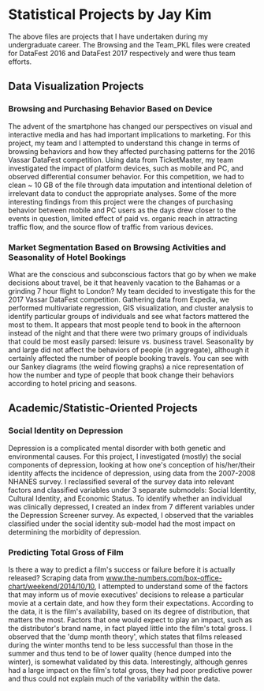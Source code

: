 # Statistical Projects by Jay Kim

The above files are projects that I have undertaken during my undergraduate career. The Browsing  and the Team_PKL files
were created for DataFest 2016 and DataFest 2017 respectively and were thus team efforts. 

## Data Visualization Projects

### Browsing and Purchasing Behavior Based on Device

The advent of the smartphone has changed our perspectives on visual and interactive media and has had important implications to marketing. For this project, my team and I attempted to understand this change in terms of browsing behaviors and how they affected purchasing patterns for the 2016 Vassar DataFest competition. Using data from TicketMaster, my team investigated the impact of platform devices, such as mobile and PC, and observed differential consumer behavior. For this competition, we had to clean ~ 10 GB of the file through data imputation and intentional deletion of irrelevant data to conduct the appropriate analyses. Some of the more interesting findings from this project were the changes of purchasing behavior between mobile and PC users as the days drew closer to the events in question, limited effect of paid vs. organic reach in attracting traffic flow, and the source flow of traffic from various devices.

### Market Segmentation Based on Browsing Activities and Seasonality of Hotel Bookings

What are the conscious and subconscious factors that go by when we make decisions about travel, be it that heavenly vacation to the Bahamas or a grinding 7 hour flight to London? My team decided to investigate this for the 2017 Vassar DataFest competition. Gathering data from Expedia, we performed multivariate regression, GIS visualization, and cluster analysis to identify particular groups of individuals and see what factors mattered the most to them. It appears that most people tend to book in the afternoon instead of the night and that there were two primary groups of individuals that could be most easily parsed: leisure vs. business travel. Seasonality by and large did not affect the behaviors of people (in aggregate), although it certainly affected the number of people booking travels. You can see with our Sankey diagrams (the weird flowing graphs) a nice representation of how the number and type of people that book change their behaviors according to hotel pricing and seasons.

## Academic/Statistic-Oriented Projects

### Social Identity on Depression

Depression is a complicated mental disorder with both genetic and environmental causes. For this project, I investigated (mostly) the social components of depression, looking at how one's conception of his/her/their identity affects the incidence of depression, using data from the 2007-2008 NHANES survey. I reclassified several of the survey data into relevant factors and classified variables under 3 separate submodels: Social Identity, Cultural Identity, and Economic Status. To identify whether an individual was clinically depressed, I created an index from 7 different variables under the Depression Screener survey. As expected, I observed that the variables classified under the social identity sub-model had the most impact on determining the morbidity of depression.

### Predicting Total Gross of Film

Is there a way to predict a film's success or failure before it is actually released? Scraping data from www.the-numbers.com/box-office-chart/weekend/2014/10/10, I attempted to understand some of the factors that may inform us of movie executives' decisions to release a particular movie at a certain date, and how they form their expectations. According to the data, it is the film's availability, based on its degree of distribution, that matters the most. Factors that one would expect to play an impact, such as the distributor's brand name, in fact played little into the film's total gross. I observed that the 'dump month theory', which states that films released during the winter months tend to be less successful than those in the summer and thus tend to be of lower quality (hence dumped into the winter), is somewhat validated by this data. Interestingly, although genres had a large impact on the film's total gross, they had poor predictive power and thus could not explain much of the variability within the data.


